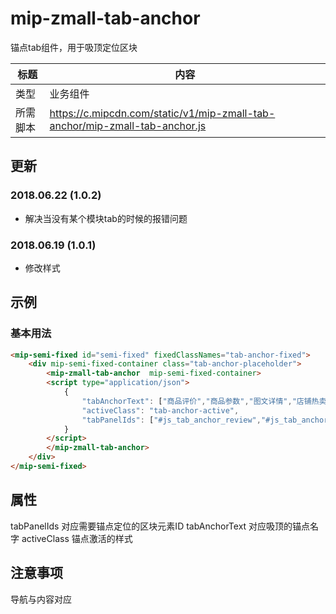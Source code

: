 # mip-zmall-tab-anchor

锚点tab组件，用于吸顶定位区块

标题|内容
----|----
类型|业务组件
所需脚本|https://c.mipcdn.com/static/v1/mip-zmall-tab-anchor/mip-zmall-tab-anchor.js

## 更新

### 2018.06.22 (1.0.2)
- 解决当没有某个模块tab的时候的报错问题

### 2018.06.19 (1.0.1)
- 修改样式

## 示例

### 基本用法
```html
<mip-semi-fixed id="semi-fixed" fixedClassNames="tab-anchor-fixed">
    <div mip-semi-fixed-container class="tab-anchor-placeholder">
        <mip-zmall-tab-anchor  mip-semi-fixed-container>
        <script type="application/json">
            {
                "tabAnchorText": ["商品评价","商品参数","图文详情","店铺热卖"],
                "activeClass": "tab-anchor-active",
                "tabPanelIds": ["#js_tab_anchor_review","#js_tab_anchor_params","#js_tab_anchor_pics","#js_tab_anchor_hot"]
            }
        </script>
        </mip-zmall-tab-anchor>
    </div>
</mip-semi-fixed>

```

## 属性

tabPanelIds 对应需要锚点定位的区块元素ID
tabAnchorText 对应吸顶的锚点名字
activeClass 锚点激活的样式

## 注意事项

导航与内容对应